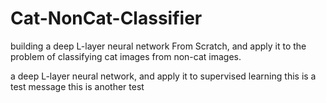 # Cat-NonCat-Classifier
 building a deep L-layer neural network From Scratch, and apply it to the problem of classifying cat images from non-cat images.


a deep L-layer neural network, and apply it to supervised learning
this is a test message
this is another test
